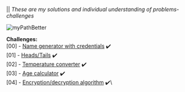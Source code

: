  || <!-- 100 CHALLENGES -->
*These are my solutions and individual understanding of problems-challenges*

![myPathBetter](https://user-images.githubusercontent.com/73887650/98054423-31107d00-1e3b-11eb-9083-e519f27445a8.png)

**Challenges:**\
[00] - [Name generator with credentials](https://github.com/El-Patron-Salan/challenges/tree/master/src/challenges/chall_00) :heavy_check_mark:\
[01] - [Heads/Tails](https://github.com/El-Patron-Salan/challenges/tree/master/src/challenges/chall_01) :heavy_check_mark:\
[02] - [Temperature converter](https://github.com/El-Patron-Salan/challenges/tree/master/src/challenges/chall_02) :heavy_check_mark:\
[03] - [Age calculator](https://github.com/El-Patron-Salan/challenges/tree/master/src/challenges/chall_03) :heavy_check_mark:\
[04] - [Encryption/decryption algorithm](https://github.com/El-Patron-Salan/challenges/tree/master/src/challenges/chall_04) :heavy_check_mark:\
